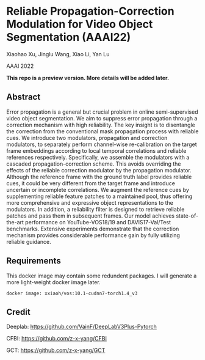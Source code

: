 # Reliable Propagation-Correction Modulation for Video Object Segmentation (AAAI22)
Xiaohao Xu, Jinglu Wang, Xiao Li, Yan Lu

AAAI 2022

**This repo is a preview version. More details will be added later.**

## Abstract
Error propagation is a general but crucial problem in online semi-supervised video object segmentation. We aim to suppress error propagation through a correction mechanism with high reliability. The key insight is to disentangle the correction from the conventional mask propagation process with reliable cues. We introduce two modulators, propagation and correction modulators, to separately perform channel-wise re-calibration on the target frame embeddings according to local temporal correlations and reliable references respectively. Specifically, we assemble the modulators with a cascaded propagation-correction scheme. This avoids overriding the effects of the reliable correction modulator by the propagation modulator. Although the reference frame with the ground truth label provides reliable cues, it could be very different from the target frame and introduce uncertain or incomplete correlations. We augment the reference cues by supplementing reliable feature patches to a maintained pool, thus offering more comprehensive and expressive object representations to the modulators. In addition, a reliability filter is designed to retrieve reliable patches and pass them in subsequent frames. Our model achieves state-of-the-art performance on YouTube-VOS18/19 and DAVIS17-Val/Test benchmarks. Extensive experiments demonstrate that the correction mechanism provides considerable performance gain by fully utilizing reliable guidance.

## Requirements
This docker image may contain some redundent packages. I will generate a more light-weight docker image later.

    
    docker image: xxiaoh/vos:10.1-cudnn7-torch1.4_v3
    

## Credit
Deeplab: <https://github.com/VainF/DeepLabV3Plus-Pytorch>

CFBI: <https://github.com/z-x-yang/CFBI>

GCT: <https://github.com/z-x-yang/GCT>

